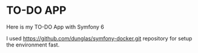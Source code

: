 # TO-DO APP

Here is my TO-DO App with Symfony 6


I used https://github.com/dunglas/symfony-docker.git repository for setup the environment fast.